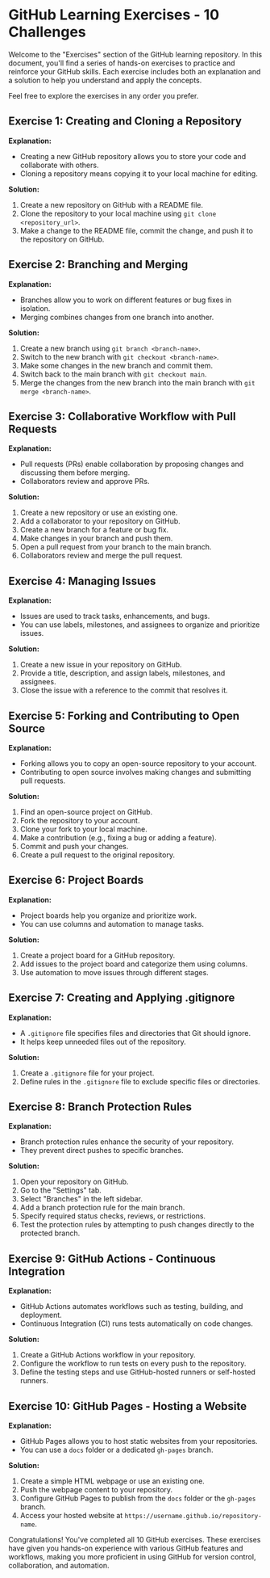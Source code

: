 # GitHub Learning Exercises - 10 Challenges

Welcome to the "Exercises" section of the GitHub learning repository. In this document, you'll find a series of hands-on exercises to practice and reinforce your GitHub skills. Each exercise includes both an explanation and a solution to help you understand and apply the concepts.

Feel free to explore the exercises in any order you prefer.

## Exercise 1: Creating and Cloning a Repository

**Explanation:**
- Creating a new GitHub repository allows you to store your code and collaborate with others.
- Cloning a repository means copying it to your local machine for editing.

**Solution:**
1. Create a new repository on GitHub with a README file.
2. Clone the repository to your local machine using `git clone <repository_url>`.
3. Make a change to the README file, commit the change, and push it to the repository on GitHub.

## Exercise 2: Branching and Merging

**Explanation:**
- Branches allow you to work on different features or bug fixes in isolation.
- Merging combines changes from one branch into another.

**Solution:**
1. Create a new branch using `git branch <branch-name>`.
2. Switch to the new branch with `git checkout <branch-name>`.
3. Make some changes in the new branch and commit them.
4. Switch back to the main branch with `git checkout main`.
5. Merge the changes from the new branch into the main branch with `git merge <branch-name>`.

## Exercise 3: Collaborative Workflow with Pull Requests

**Explanation:**
- Pull requests (PRs) enable collaboration by proposing changes and discussing them before merging.
- Collaborators review and approve PRs.

**Solution:**
1. Create a new repository or use an existing one.
2. Add a collaborator to your repository on GitHub.
3. Create a new branch for a feature or bug fix.
4. Make changes in your branch and push them.
5. Open a pull request from your branch to the main branch.
6. Collaborators review and merge the pull request.

## Exercise 4: Managing Issues

**Explanation:**
- Issues are used to track tasks, enhancements, and bugs.
- You can use labels, milestones, and assignees to organize and prioritize issues.

**Solution:**
1. Create a new issue in your repository on GitHub.
2. Provide a title, description, and assign labels, milestones, and assignees.
3. Close the issue with a reference to the commit that resolves it.

## Exercise 5: Forking and Contributing to Open Source

**Explanation:**
- Forking allows you to copy an open-source repository to your account.
- Contributing to open source involves making changes and submitting pull requests.

**Solution:**
1. Find an open-source project on GitHub.
2. Fork the repository to your account.
3. Clone your fork to your local machine.
4. Make a contribution (e.g., fixing a bug or adding a feature).
5. Commit and push your changes.
6. Create a pull request to the original repository.

## Exercise 6: Project Boards

**Explanation:**
- Project boards help you organize and prioritize work.
- You can use columns and automation to manage tasks.

**Solution:**
1. Create a project board for a GitHub repository.
2. Add issues to the project board and categorize them using columns.
3. Use automation to move issues through different stages.

## Exercise 7: Creating and Applying .gitignore

**Explanation:**
- A `.gitignore` file specifies files and directories that Git should ignore.
- It helps keep unneeded files out of the repository.

**Solution:**
1. Create a `.gitignore` file for your project.
2. Define rules in the `.gitignore` file to exclude specific files or directories.

## Exercise 8: Branch Protection Rules

**Explanation:**
- Branch protection rules enhance the security of your repository.
- They prevent direct pushes to specific branches.

**Solution:**
1. Open your repository on GitHub.
2. Go to the "Settings" tab.
3. Select "Branches" in the left sidebar.
4. Add a branch protection rule for the main branch.
5. Specify required status checks, reviews, or restrictions.
6. Test the protection rules by attempting to push changes directly to the protected branch.

## Exercise 9: GitHub Actions - Continuous Integration

**Explanation:**
- GitHub Actions automates workflows such as testing, building, and deployment.
- Continuous Integration (CI) runs tests automatically on code changes.

**Solution:**
1. Create a GitHub Actions workflow in your repository.
2. Configure the workflow to run tests on every push to the repository.
3. Define the testing steps and use GitHub-hosted runners or self-hosted runners.

## Exercise 10: GitHub Pages - Hosting a Website

**Explanation:**
- GitHub Pages allows you to host static websites from your repositories.
- You can use a `docs` folder or a dedicated `gh-pages` branch.

**Solution:**
1. Create a simple HTML webpage or use an existing one.
2. Push the webpage content to your repository.
3. Configure GitHub Pages to publish from the `docs` folder or the `gh-pages` branch.
4. Access your hosted website at `https://username.github.io/repository-name`.

Congratulations! You've completed all 10 GitHub exercises. These exercises have given you hands-on experience with various GitHub features and workflows, making you more proficient in using GitHub for version control, collaboration, and automation.
